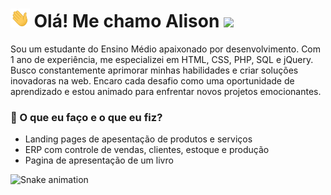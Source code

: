 <h1>
  <img src="https://raw.githubusercontent.com/ABSphreak/ABSphreak/master/gifs/Hi.gif" height="30px">
  Olá! Me chamo Alison
  <img height="30px" src="https://emojis.slackmojis.com/emojis/images/1531849430/4246/blob-sunglasses.gif?1531849430"></h1>
</h1>

Sou um estudante do Ensino Médio apaixonado por desenvolvimento. Com 1 ano de experiência, me especializei em HTML, CSS, PHP, SQL e jQuery. Busco constantemente aprimorar minhas habilidades e criar soluções inovadoras na web. Encaro cada desafio como uma oportunidade de aprendizado e estou animado para enfrentar novos projetos emocionantes.

### 🌱 O que eu faço e o que eu fiz?
- Landing pages de apesentação de produtos e serviços
- ERP com controle de vendas, clientes, estoque e produção
- Pagina de apresentação de um livro

<!-- ![Rank](https://github-readme-stats.vercel.app/api?username=AlisonSarto&show_icons=true&theme=tokyonight)
<br> -->
![Snake animation](https://github.com/AlisonSarto/AlisonSarto/blob/output/github-contribution-grid-snake.svg)
